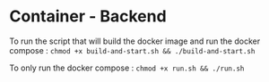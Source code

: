 # Container - Backend

To run the script that will build the docker image and run the docker compose : `chmod +x build-and-start.sh && ./build-and-start.sh`

To only run the docker compose : `chmod +x run.sh && ./run.sh`
